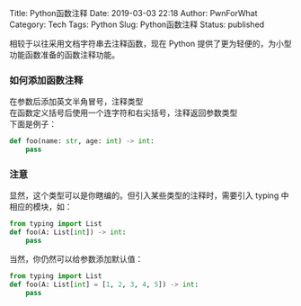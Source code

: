 Title: Python函数注释
Date: 2019-03-03 22:18
Author: PwnForWhat
Category: Tech
Tags: Python
Slug: Python函数注释
Status: published

相较于以往采用文档字符串去注释函数，现在 Python 提供了更为轻便的，为小型功能函数准备的函数注释功能。

### 如何添加函数注释

在参数后添加英文半角冒号，注释类型  
在函数定义括号后使用一个连字符和右尖括号，注释返回参数类型  
下面是例子：

```python
def foo(name: str, age: int) -> int:
    pass
```


### 注意

显然，这个类型可以是你瞎编的。但引入某些类型的注释时，需要引入 typing 中相应的模块，如：

```python
from typing import List
def foo(A: List[int]) -> int:
	pass
```


当然，你仍然可以给参数添加默认值：

```python
from typing import List
def foo(A: List[int] = [1, 2, 3, 4, 5]) -> int:
	pass
```


